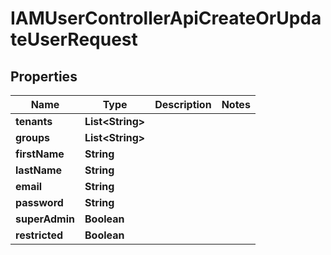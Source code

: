 

# IAMUserControllerApiCreateOrUpdateUserRequest


## Properties

| Name | Type | Description | Notes |
|------------ | ------------- | ------------- | -------------|
|**tenants** | **List&lt;String&gt;** |  |  |
|**groups** | **List&lt;String&gt;** |  |  |
|**firstName** | **String** |  |  |
|**lastName** | **String** |  |  |
|**email** | **String** |  |  |
|**password** | **String** |  |  |
|**superAdmin** | **Boolean** |  |  |
|**restricted** | **Boolean** |  |  |



